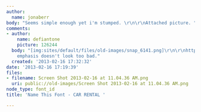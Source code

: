 ```yaml
---
author:
  name: jonaberr
body: "Seems simple enough yet i'm stumped. \r\n\r\nAttached picture. "
comments:
- author:
    name: defiantone
    picture: 126244
  body: "[img:sites/default/files/old-images/snap_6141.png]\r\n\r\nhttp://www.fonts.com/font/fontfont/ff-absara-sans/collection\r\n\r\nMedium
    emphasis doesn't look too bad."
  created: '2013-02-16 17:32:32'
date: '2013-02-16 17:19:39'
files:
- filename: Screen Shot 2013-02-16 at 11.04.36 AM.png
  uri: public://old-images/Screen Shot 2013-02-16 at 11.04.36 AM.png
node_type: font_id
title: 'Name This Font - CAR RENTAL '

---
```

